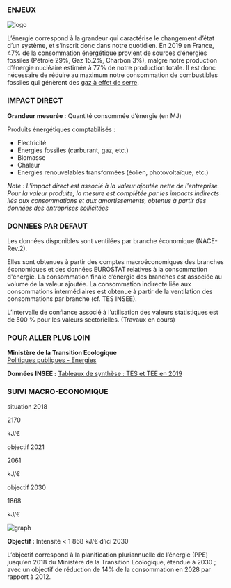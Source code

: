 ### ENJEUX

<div id="strip-odd" className="strip">
    <img id="logo-odd" src=/resources/odd_nrg.png alt="logo"/>
</div>

L’énergie correspond à la grandeur qui caractérise le changement d’état d’un système, et s’inscrit donc dans notre quotidien. En 2019 en France, 47% de la consommation énergétique provient de sources d’énergies fossiles (Pétrole 29%, Gaz 15.2%, Charbon 3%), malgré notre production d’énergie nucléaire estimée à 77% de notre production totale.
Il est donc nécessaire de réduire au maximum notre consommation de combustibles fossiles qui génèrent des [gaz à effet de serre](https://lasocietenouvelle.org/indicateur/ghg).

### IMPACT DIRECT

**Grandeur mesurée :** Quantité consommée d’énergie (en MJ)

Produits énergétiques comptabilisés :
* Electricité
* Energies fossiles (carburant, gaz, etc.)
* Biomasse
* Chaleur
* Energies renouvelables transformées (éolien, photovoltaïque, etc.)

*Note : L'impact direct est associé à la valeur ajoutée nette de l'entreprise. Pour la valeur produite, la mesure est complétée par les impacts indirects liés aux consommations et aux amortissements, obtenus à partir des données des entreprises sollicitées*

### DONNEES PAR DEFAUT

Les données disponibles sont ventilées par branche économique (NACE-Rev.2).

Elles sont obtenues à partir des comptes macroéconomiques des branches économiques et des données EUROSTAT relatives à la consommation d'énergie. La consommation finale d’énergie des branches est associée au volume de la valeur ajoutée. La consommation indirecte liée aux consommations intermédiaires est obtenue à partir de la ventilation des consommations par branche (cf. TES INSEE).

L’intervalle de confiance associé à l’utilisation des valeurs statistiques est de 500 % pour les valeurs sectorielles. (Travaux en cours)

### POUR ALLER PLUS LOIN

**Ministère de la Transition Ecologique**  
[Politiques publiques - Energies](https://www.ecologie.gouv.fr/politiques/energies)

**Données INSEE :**
[Tableaux de synthèse : TES et TEE en 2019](https://www.insee.fr/fr/statistiques/4494213)

### SUIVI MACRO-ECONOMIQUE

<div class="references-blocks">
    <div id="block-1">
    <p id="titre-block">situation 2018</p>
    <p id="value-block">2170</p>
    <p id="unit-block">kJ/€</p>
    </div>
    <div id="block-2">
    <p id="titre-block">objectif 2021</p>
    <p id="value-block">2061</p>
    <p id="unit-block">kJ/€</p>
    </div>
    <div id="block-3">
    <p id="titre-block">objectif 2030</p>
    <p id="value-block">1868</p>
    <p id="unit-block">kJ/€</p>
    </div>
</div>

<div id="graph">
    <img id="graph-img" src="/graphics/NRG_Graphe-fr.png" alt="graph"/>
</div>

**Objectif :** Intensité < 1 868 kJ/€ d’ici 2030

L’objectif correspond à la planification pluriannuelle de l’énergie (PPE) jusqu’en 2018 du Ministère de la Transition Ecologique, étendue à 2030 ; avec un objectif de réduction de 14% de la consommation en 2028 par rapport à 2012.
